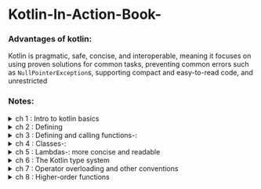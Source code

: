 # Kotlin-In-Action-Book-

### Advantages of kotlin:
Kotlin is pragmatic, safe, concise, and interoperable, meaning it focuses on using proven
solutions for common tasks, preventing common errors such as `NullPointerException`s, supporting compact and easy-to-read code, and unrestricted 



### Notes:

<details close>
<summary>ch 1 : Intro to kotlin basics</summary>

```kotlin
val x = 1
```
* Kotlin automatically determines that its type is Int. The ability of the compiler to determine
types from context is called _**type inference**_

* Most of the code that would lead to a NullPointerException in
Java fails to compile in Kotlin, ensuring that you fix the error before the application gets
to your

</details>

<details close>
<summary>ch 2 : Defining</summary>

* **val** (from value)—Immutable reference. A variable declared with val can’t be
reassigned after it’s initialized. It corresponds to a **final** variable in Java. 

* **var** (from variable)—Mutable reference. The value of such a variable can be changed. This declaration corresponds to a regular (**non-final**) 

* Using **immutable references**, immutable objects, and
functions without side effects makes your code closer to the functional style.

```kotlin
class Person(
val name: String,
var isMarried: Boolean
)
```

* `name` Read-only property: generates a field and a trivial getter <br>
* `isMarried` Writable property: a field, a getter, and a set
<br>
* The concise syntax 1..5 creates a range. Ranges and progressions allow Kotlin to use a
uniform syntax and set of abstractions in for loops and also work with the in and !in operators that check whether a value belongs to a range.

```kotlin
val percentage = if (number in 0..100) number
```
 ### Lazy Keyword:
 
In Kotlin, `lazy` is a function that is used to create a lazily initialized property.
 A lazily initialized property is a property that is computed or initialized only when it is accessed for the first time, not when the object is created. 
 
 
 
 
</details>



<details close>
<summary>ch 3 : Defining and calling functions-:</summary>

* Kotlin doesn’t have its own set of collection classes. All of your
existing knowledge about Java collections 

* **joinToString()** :

```java
/* Java */
collection.joinToString(/* separator */ " ", /* prefix */ " ", /* postfix */ ".");
```
```kotlin
collection.joinToString(separator = " ", prefix = " ", postfix = ".")
```

_**Note: in a call, you should also specify the names for all the arguments after that, to avoid
confusion.**_


#### extension functions:

```kotlin
package strings

fun String.lastChar(): Char = get(length - 1)

```

```kotlin
import strings.lastChar
val c = "Kotlin".lastChar() // n
```

#### Working with maps-: 

```kotlin 
val map = mapOf(1 to "one", 7 to "seven", 53 to "fifty-three")
```

**NOTE:** **_The word to in this line of code isn’t a built-in construct, but rather a
method invocation of a special kind, called an_** **infix call**

#### Strings: 
```kotlin
 println("12.345-6.A".split("\\.|-".toRegex()))
[12, 345, 6, A]
``` 

For instance, in Kotlin you use an extension function toRegex to convert a string into a **regular expression**


#### fully example for extenstion functions to avoid duplicated
``` kotlin
class User(val id: Int, val name: String, val address: String)
fun saveUser(user: User) {
fun validate(value: String, fieldName: String){
  if (value.isEmpty()) {
  throw IllegalArgumentException(
  "Can't save user ${user.id}: " +
  "$fieldName is empty")
  }}
validate(user.name, "Name")
validate(user.address, "Address")
// Save user to the database
}
>>> saveUser(User(1, "", ""))
java.lang.IllegalArgumentException: Cannot save user 1: Name is empty
```


**NOTE: Local functions help you structure your code more cleanly and eliminate duplication**

</details>



<details close>
<summary>ch 4 : Classes-:</summary>

* All classes and methods that aren’t specifically intended to be overridden in subclasses need to be
explicitly marked as **final**


* If you want to allow the creation of subclasses of a class, you need to mark the class
with the open modifier. In addition, you need to add the open modifier to everyproperty
or method that can be overridden: //AU: I’ve added blank lines between the code lines to
make room for the annotations. OK? TT

```kotlin
open class RichButton : Clickable { //1
fun disable() {} //2
open fun animate() {} // 3
override fun click() {} //4
}
```
1-This class is **open**: others can inherit from it. <br>
2-This function is **"final"**: you can’t override it in a subclass. <br>
3-This function is **open**: you may override it in a subclass<br>
4-This function overrides an **open** function and is open as well.<br>

![book 1](https://user-images.githubusercontent.com/54688005/234026276-9615cccd-892f-417e-bc1d-14e108fd9c01.PNG)
<br>
![book 2](https://user-images.githubusercontent.com/54688005/234026312-ba6c584a-af86-4147-9aab-f3038d8c46e8.PNG)

<br>

* **Inner Class** : 
 the inner keyword is used to mark a nested class as an inner class. An inner class can access members of its outer class, including private members, and has a reference to an instance of its outer class.
 
```kotlin
class OuterClass {
    private val outerProperty = "Outer property"
    
    inner class InnerClass {
        fun printOuterProperty() {
            println(outerProperty) // output: Outer property
        }
    }
}
```




_Usecases in Android: ViewHolder class in RecyclerView adapter_ 


* **Sealed Class** : 

You mark a superclass with the sealed modifier, and that restricts the possibility of creating subclasses. 
All the direct subclasses must be nested in the superclass

**can only be subclassed within the same file where it is declared.**

* **companion**:

. If you do that, you gain the ability to access the methods and properties of
that object directly through the name of the containing class, without specifying the name
of the object explicitly. The resulting syntax looks exactly like static method invocation
in Java. Here’s a basic example showing the syntax:
```kotlin
class A {
 companion object{
  fun bar() {
  println("Companion object called")
  }
 }
}
```
>>> A.bar()<br>
Companion object called

</details>

<details close>
<summary>ch 5 : Lambdas-: more concise and readable</summary>


* This is program to find the oldest person in list using lambdas (maxBy)

```kotlin 
 val people = listOf(Person("Alice", 29), Person("Bob", 31))
 println(people.maxBy { it.age })
 // output : Person(name=Bob, age=31)
```


### Lambda expression syntax :

```kotlin 
val sum = { x: Int, y: Int -> x + y }
 println(sum(1, 2))  // 3
 ```
 
 ![3](https://user-images.githubusercontent.com/54688005/235179218-2c3040e0-57a6-417c-a597-6ff367b0df30.PNG)
 
 ### filter function:
 ```kotlin 
 data class Person(val name: String, val age: Int)
 
 val list = listOf(1, 2, 3, 4)
 list.filter { it % 2 == 0 }
 // output => [2, 4]
```
 
 ### map function:-
 The filter function can remove unwanted elements from a collection, but it doesn’t
change the elements. Transforming elements is where **map** comes into play

```kotlin 
val list = listOf(1, 2, 3, 4)
 list.map { it * it }
// output => [1, 4, 9, 16]
```


### all & any :
```kotlin 
val people = listOf(Person("Alice", 27), Person("Bob", 31))
println(people.all(canBeInClub27))
/ output => false
```

If you need to check whether there’s at least one matching element, use any:

```kotlin 
println(people.any(canBeInClub27))
// true
```

**Note that !all (not-all), !any (not-any) can be replaced with any with a negated condition and vice versa**

 
 ### groupBy :
 For example, you want to group people of the same age together. It’s convenient
to pass this quality directly as a parameter. The groupBy function can do this for you 
 ```kotlin 
  val people = listOf(Person("Alice", 31),
  Person("Bob", 29), Person("Carol", 31))
  println(people.groupBy { it.age })
 
 // output => {29=[Person(name=Bob, age=29)],
// 31=[Person(name=Alice, age=31), Person(name=Carol, age=31)]
 ```
 so the result type is Map<Int, List<Person>>
 
 
 
 ### flatMap:
 The **flatMap** function does two things: at first it transforms (or maps) each element
to a collection according to the function given as an argument, and then it combines (or flattens) several lists into one
 
 ```kotlin 
 val strings = listOf("abc", "def")
 println(strings.flatMap { it.toList() })
// output => [a, b, c, d, e, f]
 ```
 
<img src="https://github.com/hamza94max/Kotlin-In-Action-Book-/assets/54688005/8552f340-408d-4095-af9b-d0a20816b30c" alt="Alt Text" width="550" height="250">

 
 ### sequences:
 The Kotlin standard library reference says that both filter and map return a list. That means this chain of calls will create two lists: one to hold the results of the **filter** function and another for the results of map.
 This isn’t a problem when the source list contains two elements, but it becomes much less efficient if you have a million.
 To make this more efficient => you can convert the operation so it uses sequences instead of using collections directly:
 
 ```kotlin
 people.asSequence()
.map(Person::name)
.filter { it.startsWith("A") }
.toList()
 ```
 
 ### The `with` function:
 use to perform multiple operations on the same object without repeating its name (make it short)
 
 
 see the diff between two codes 
 1. 
 ```kotlin
 fun alphabet(): String {
    val result = StringBuilder()
    for (letter in 'A'..'Z') {
    result.append(letter)
    }
    result.append("\nNow I know the alphabet!")
    return result.toString()
 }
 ```
 
 2. 
 ```kotlin
 fun alphabet(): String {
   val stringBuilder = StringBuilder()
   return with(stringBuilder){
    for (letter in 'A'..'Z'){
     this.append(letter)
   }
   append("\nNow I know the alphabet!")
   this.toString()
}}
```
 
 
 ## The `apply` function:-
 
 As you can see, apply is an extension function, works almost exactly the same as with; the only difference is that
**apply()** always returns the object passed to it as a parameter
 
 ```kotlin
 fun alphabet() = StringBuilder().apply{
  for (letter in 'A'..'Z') {
   append(letter)
   }
  append("\nNow I know the alphabet!")
  }.toString()
 ```
 
 // end of Ch 5
 
 
</details>


<details close>
<summary>ch 6 : The Kotlin type system </summary>

 
 ## Nullability:-
**Nullability** is a feature of the Kotlin type system that helps you avoid `NullPointerException` errors.

**Kotlin convert this problem from runtime errors to compile errors**
 
 ![gg](https://github.com/hamza94max/Kotlin-In-Action-Book-/assets/54688005/684be86e-ee75-424d-858f-af94b7129f7e)

a type without a question mark `?` denotes that variables of this type can’t store null references.
 
 
 ### Safe call operator: **?.**
 
 `?.` It allows you to combine a `null` check and a method call into a single operation. 
 For example, the expression `s?.toUpperCase()` is equivalent to the following, more cumbersome one: 
 `if (s != null) s.toUpperCase() else null`
 
 
 ### Operator: `?:`
 
 ```kotlin
 fun foo(s: String?) {
val t: String = s ?: ""  // If "s" is null, the result is an empty string
}
 ```
 
 ### Operator: `as?`
 
 The `as?` operator tries to cast a value to the specified type and returns `null` if the
value doesn’t have the proper type
 
 ### Not_null assertions: `!!`
 
  It’s represented by a double exclamation mark and converts any value to a non-null type
 
 
 ### The `let` function:-
 to deal with a nullable argument that should be passed to a function that expects a **non-null** parameter
 
 ```kotlin
 email?.let { email -> sendEmailTo(email) } == if (email != null) sendEmailTo(email)
 ```

 
 ![6](https://github.com/hamza94max/In-MotionSystem/assets/54688005/f59e8e90-eee8-4a58-9eda-14c5cf589690)

 
 ### Primitive types: Int, Boolean, and more :-
 Kotlin doesn’t distinguish between primitive types and wrapper types (ex: `Integer`)
 You always use the same type (for example, `Int`)
 
 
 ### The Unit type: Kotlin’s "void" :
 The `Unit` type in Kotlin fulfills the same function as `void` in Java. 
 It can be used as a return type of a function that has nothing interesting to return:
 
 ```kotlin
 fun f(): Unit { ... }  == fun f() { ... }
```
 
 ### Collections :
 ![7](https://github.com/hamza94max/In-MotionSystem/assets/54688005/9efd4739-3743-4d9d-adbe-da42a5c9920e)
<br>
 
 ![8](https://github.com/hamza94max/In-MotionSystem/assets/54688005/3aacaa47-2009-4690-b204-6ba105903dbb)
<br>
 
 ![9](https://github.com/hamza94max/In-MotionSystem/assets/54688005/e4be3fc0-60eb-417a-bc10-39df0197baff)



</details>



<details close>
<summary>ch 7 : Operator overloading and other conventions </summary>
 
 
 ### Overloading binary arithmetic operations:-
 
 ``` kotlin
 data class Point(val x: Int, val y: Int){
   operator fun plus(other: Point): Point{
     return Point(x + other.x, y + other.y)
  }
}
 ```
** NOTE: the `operator` keyword to declare the plus function. All functions used to overload operators need to be marked with that keyword** 
 
 #### another example 
 ```kotlin
 operator fun Point.unaryMinus(): Point{ 
 return Point(-x, -y)
}
>>> val p = Point(10, 20)
>>> println(-p)
Point(x=-10, y=-20)
 ```
 
 
 ### Equality operators: equals:-
 Note how you use the identity equals operator **(===)** to check whether the parameter
to equals is the same object as the one on which equals is called.
 
 ### Ordering operators: compareTo:-
 ![gg](https://github.com/hamza94max/Kotlin-In-Action-Book-/assets/54688005/ac8f85e9-568a-4b63-9cf9-630c66693822)

 
 ### Lazy delegated properties :
 
==> creating part of an object on demand, **when it’s accessed for the first time**
 
 
 ### what is the benefit of lazy ? 
 benefits of using the lazy keyword:

1.**Efficient resource utilization** ==> With lazy initialization, resources are only allocated when they are actually needed
 
2.**Thread-safe initialization** ==> The lazy delegate ensures that the initialization of the property is thread-safe. 

3.**Cleaner code** ==> The lazy keyword helps to simplify code by encapsulating the lazy initialization logic in a concise and readable manner

4.**Support for immutable properties** ==> The lazy keyword can be used with val properties
 
 
 so you can use it together with the `by` keyword to create a delegated
property. The parameter of lazy is a lambda that it calls to initialize the value. The lazy
function is thread-safe by default
 
 ``` kotlin 
 val emails by lazy { loadEmails(this)}
 ```
 --------------------------------------------------------------------------------------------------------------------------------------

 
 
 
 </details>
 
 <details close>
<summary>ch 8 : Higher-order functions </summary>
 
 ### Function types:-
 
 ```kotlin
 val action: () -> Unit = { println(42) }
```
 <br>
 ![gg](https://github.com/hamza94max/Kotlin-In-Action-Book-/assets/54688005/d90232d3-59c6-467d-b275-5826bd63730d)

The `Unit` type is used to specify that a function returns no meaningful value
 
 
 ### Calling functions :-
 
 ![gg](https://github.com/hamza94max/Kotlin-In-Action-Book-/assets/54688005/505dff8f-6504-4d79-a78a-88a308860ef3)

 
 ### Inline functions :-
 The `inline` keyword in Kotlin is used to declare an `inline` function or an `inline` property. When a function or property is marked as inline, the compiler replaces the call sites of that function or property with the actual code defined in it during the compilation process. This results in the elimination of the function call overhead, as the code is directly inserted at the call site.
 
 
 
 ----------------------------------------------------------------------------------------------------------------------------------------
 
 
 
 
  </details>
 
 
 
 

